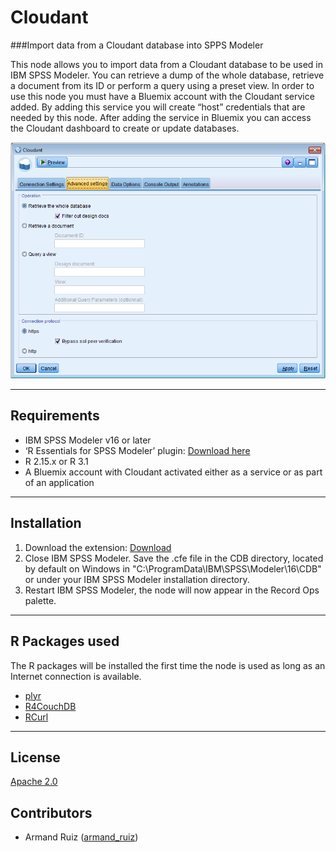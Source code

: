 # Cloudant
###Import data from a Cloudant database into SPPS Modeler

This node allows you to import data from a Cloudant database to be used in IBM SPSS Modeler.  You can retrieve a dump of the whole database, retrieve a document from its ID or perform a query using a preset view.  In order to use this node you must have a Bluemix account with the Cloudant service added.  By adding this service you will create “host” credentials that are needed by this node.  After adding the service in Bluemix you can access the Cloudant dashboard to create or update databases.    

![Diaglog](https://github.com/IBMPredictiveAnalytics/Cloudant/blob/master/Screenshot/Illustration3_Dialog2.png?raw=true)

---
Requirements
----
-  IBM SPSS Modeler v16 or later
-  ‘R Essentials for SPSS Modeler’ plugin: [Download here][7]
-  R 2.15.x or R 3.1
-  A Bluemix account with Cloudant activated either as a service or as part of an application

---
Installation
----

1. Download the extension: [Download][3] 
2. Close IBM SPSS Modeler. Save the .cfe file in the CDB directory, located by default on Windows in "C:\ProgramData\IBM\SPSS\Modeler\16\CDB" or under your IBM SPSS Modeler installation directory.
3. Restart IBM SPSS Modeler, the node will now appear in the Record Ops palette.

---
R Packages used
----
The R packages will be installed the first time the node is used as long as an Internet connection is available.
-  [plyr][4]
-  [R4CouchDB][9]
-  [RCurl][10]

---
License
----

[Apache 2.0][1]


Contributors
----

  - Armand Ruiz ([armand_ruiz](https://twitter.com/armand_ruiz))



[1]: http://www.apache.org/licenses/LICENSE-2.0.html
[3]: https://github.com/IBMPredictiveAnalytics/Cloudant/blob/master/Source%20Code/Cloudant.cfe
[4]:https://cran.r-project.org/web/packages/plyr/
[7]:https://developer.ibm.com/predictiveanalytics/downloads/#tab2
[8]: https://developer.ibm.com/predictiveanalytics/downloads/
[9]: https://cran.r-project.org/web/packages/R4CouchDB/
[10]: https://cran.r-project.org/web/packages/RCurl/index.html
